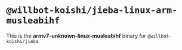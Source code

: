 # `@willbot-koishi/jieba-linux-arm-musleabihf`

This is the **armv7-unknown-linux-musleabihf** binary for `@willbot-koishi/jieba`
